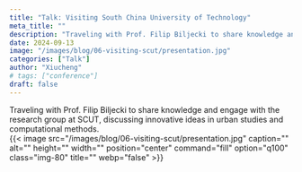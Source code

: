 ```yaml
---
title: "Talk: Visiting South China University of Technology"
meta_title: ""
description: "Traveling with Prof. Filip Biljecki to share knowledge and engage with the research group at SCUT, discussing innovative ideas in urban studies and computational methods."
date: 2024-09-13
image: "/images/blog/06-visiting-scut/presentation.jpg"
categories: ["Talk"]
author: "Xiucheng"
# tags: ["conference"]
draft: false
---
```


<div class="text-xl leading-relaxed text-gray-800 dark:text-gray-200">
Traveling with Prof. Filip Biljecki to share knowledge and engage with the research group at SCUT, discussing innovative ideas in urban studies and computational methods.
</div>

</div>
<!-- <div class="flex gap-4 justify-center">
  <img src="/images/blog/06-visiting-scut/presentation.jpg" alt="Presentation" class="w-10/12">
</div> -->
{{< image src="/images/blog/06-visiting-scut/presentation.jpg" caption="" alt="" height="" width="" position="center" command="fill" option="q100" class="img-80" title=""  webp="false" >}}